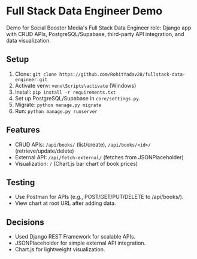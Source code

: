 # Full Stack Data Engineer Demo

Demo for Social Booster Media's Full Stack Data Engineer role: Django app with CRUD APIs, PostgreSQL/Supabase, third-party API integration, and data visualization.

## Setup

1. Clone: `git clone https://github.com/RohitYadav28/fullstack-data-engineer.git`
2. Activate venv: `venv\Scripts\activate` (Windows)
3. Install: `pip install -r requirements.txt`
4. Set up PostgreSQL/Supabase in `core/settings.py`.
5. Migrate: `python manage.py migrate`
6. Run: `python manage.py runserver`

## Features

- CRUD APIs: `/api/books/` (list/create), `/api/books/<id>/` (retrieve/update/delete)
- External API: `/api/fetch-external/` (fetches from JSONPlaceholder)
- Visualization: `/` (Chart.js bar chart of book prices)

## Testing

- Use Postman for APIs (e.g., POST/GET/PUT/DELETE to /api/books/).
- View chart at root URL after adding data.

## Decisions

- Used Django REST Framework for scalable APIs.
- JSONPlaceholder for simple external API integration.
- Chart.js for lightweight visualization.
